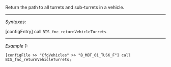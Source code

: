 Return the path to all turrets and sub-turrets in a vehicle.


---
*Syntaxes:*

[configEntry] call `BIS_fnc_returnVehicleTurrets`

---
*Example 1:*

```sqf
[configFile >> "CfgVehicles" >> "B_MBT_01_TUSK_F"] call BIS_fnc_returnVehicleTurrets;
```